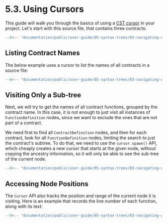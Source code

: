 # 5.3. Using Cursors

This guide will walk you through the basics of using a [CST cursor](../../03-concepts/index.md#cursors) in your project.
Let's start with this source file, that contains three contracts:

```ts title="common.mts"
--8<-- "documentation/public/user-guide/05-syntax-trees/03-navigating-with-cursors/examples/common.mts"
```

## Listing Contract Names

The below example uses a cursor to list the names of all contracts in a source file:

```ts title="listing-contract-names.mts"
--8<-- "documentation/public/user-guide/05-syntax-trees/03-navigating-with-cursors/examples/01-listing-contract-names.test.mts"
```

## Visiting Only a Sub-tree

Next, we will try to get the names of all contract functions, grouped by the contract name.
In this case, it is not enough to just visit all instances of `FunctionDefinition` nodes, since we want to exclude the ones that are not part of a contract.

We need first to find all `ContractDefinition` nodes, and then for each contract, look for all `FunctionDefinition` nodes,
limiting the search to just the contract's subtree.
To do that, we need to use the `cursor.spawn()` API, which cheaply creates a new cursor that starts at the given node,
without copying the ancestry information, so it will only be able to see the sub-tree of the current node.

```ts title="visiting-subtrees.mts"
--8<-- "documentation/public/user-guide/05-syntax-trees/03-navigating-with-cursors/examples/02-visiting-subtrees.test.mts"
```

## Accessing Node Positions

The `Cursor` API also tracks the position and range of the current node it is visiting.
Here is an example that records the line number of each function, along with its text:

```ts title="accessing-node-positions.mts"
--8<-- "documentation/public/user-guide/05-syntax-trees/03-navigating-with-cursors/examples/03-accessing-node-positions.test.mts"
```
